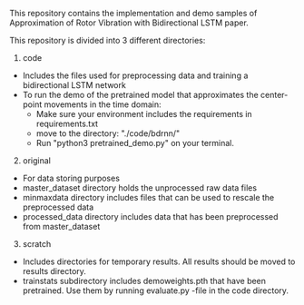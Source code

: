 This repository contains the implementation and demo samples of Approximation of Rotor Vibration with Bidirectional LSTM paper.

This repository is divided into 3 different directories:

1. code
- Includes the files used for preprocessing data and training a bidirectional LSTM network
- To run the demo of the pretrained model that approximates the center-point movements in the time domain:
  - Make sure your environment includes the requirements in requirements.txt
  - move to the directory: "./code/bdrnn/"
  - Run "python3 pretrained_demo.py" on your terminal.

2. original
- For data storing purposes
- master_dataset directory holds the unprocessed raw data files
- minmaxdata directory includes files that can be used to rescale the preprocessed data
- processed_data directory includes data that has been preprocessed from master_dataset

3. scratch
- Includes directories for temporary results. All results should be moved to results directory.
- trainstats subdirectory includes demoweights.pth that have been pretrained. Use them by running evaluate.py -file in the code directory.

